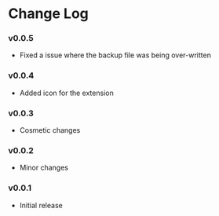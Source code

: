 # Change Log

### v0.0.5
- Fixed a issue where the backup file was being over-written

### v0.0.4
- Added icon for the extension

### v0.0.3
- Cosmetic changes

### v0.0.2
- Minor changes

### v0.0.1
- Initial release

